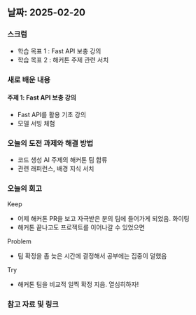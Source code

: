 ## 날짜: 2025-02-20

### 스크럼
- 학습 목표 1 : Fast API 보충 강의
- 학습 목표 2 : 해커톤 주제 관련 서치

### 새로 배운 내용
#### 주제 1: Fast API 보충 강의
- Fast API를 활용 기초 강의
- 모델 서빙 체험

### 오늘의 도전 과제와 해결 방법
- 코드 생성 AI 주제의 해커톤 팀 합류
- 관련 래퍼런스, 배경 지식 서치

### 오늘의 회고
Keep
- 어제 해커톤 PR을 보고 자극받은 분의 팀에 들어가게 되었음. 화이팅
- 해커톤 끝나고도 프로젝트를 이어나갈 수 있었으면

Problem
- 팀 확정을 좀 늦은 시간에 결정해서 공부에는 집중이 덜했음

Try
- 해커톤 팀을 비교적 일찍 확정 지음. 열심히하자!

### 참고 자료 및 링크
